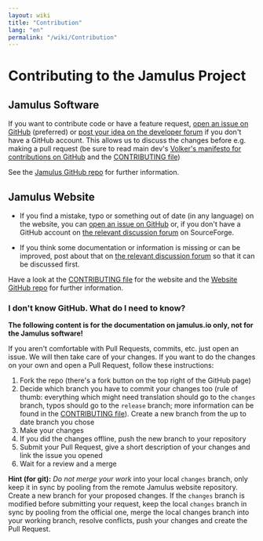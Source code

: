 ```yaml
---
layout: wiki
title: "Contribution"
lang: "en"
permalink: "/wiki/Contribution"
---
```


# Contributing to the Jamulus Project

## Jamulus Software

If you want to contribute code or have a feature request, [open an issue on GitHub](https://github.com/corrados/jamulus/issues/) (preferred) or [post your idea on the developer forum](https://sourceforge.net/p/llcon/discussion/developerforum/) if you don't have a GitHub account. This allows us to discuss the changes before e.g. making a pull request (be sure to read main dev's [Volker's manifesto for contributions on GitHub](https://github.com/corrados/jamulus/issues/596) and the [CONTRIBUTING file](https://github.com/corrados/jamulus/blob/master/CONTRIBUTING.md))

See the [Jamulus GitHub repo](https://github.com/corrados/jamulus) for further information.

## Jamulus Website

* If you find a mistake, typo or something out of date (in any language) on the website, you can [open an issue on GitHub](https://github.com/jamulussoftware/jamuluswebsite/issues) or, if you don't have a GitHub account on [the relevant discussion forum](https://sourceforge.net/p/llcon/discussion/) on SourceForge.

* If you think some documentation or information is missing or can be improved, post about that on [the relevant discussion forum](https://sourceforge.net/p/llcon/discussion/) so that it can be discussed first.

Have a look at the [CONTRIBUTING file](https://github.com/jamulussoftware/jamuluswebsite/blob/changes/CONTRIBUTING.md) for the website and the [Website GitHub repo](https://github.com/jamulussoftware/jamuluswebsite) for further information.

### I don't know GitHub. What do I need to know?

**The following content is for the documentation on jamulus.io only, not for the Jamulus software!**

If you aren't comfortable with Pull Requests, commits, etc. just open an issue. We will then take care of your changes. If you want to do the changes on your own and open a Pull Request, follow these instructions:

1. Fork the repo (there's a fork button on the top right of the GitHub page)
2. Decide which branch you have to commit your changes too (rule of thumb: everything which might need translation should go to the `changes` branch, typos should go to the `release` branch; more information can be found in the [CONTRIBUTING file](https://github.com/jamulussoftware/jamuluswebsite/blob/changes/CONTRIBUTING.md)). Create a new branch from the up to date branch you chose
3. Make your changes
4. If you did the changes offline, push the new branch to your repository
5. Submit your Pull Request, give a short description of your changes and link the issue you opened
6. Wait for a review and a merge

**Hint (for git):** *Do not merge your work* into your local `changes` branch, only keep it in sync by pooling from the remote Jamulus website repository. Create a new branch for your proposed changes.
If the `changes` branch is modified before submitting your request, keep the local `changes` branch in sync by pooling from the official one, merge the local changes branch into your working branch, resolve conflicts, push your changes and create the Pull Request.
